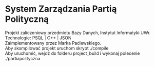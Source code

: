 # System Zarządzania Partią Polityczną
Projekt zaliczeniowy przedmiotu Bazy Danych, Instytut Informatyki UWr. \
Technologie: PSQL | C++ | JSON \
Zaimplementowany przez Marka Padlewskiego. \
Aby skompilować projekt uruchom skrypt ./compile \
Aby uruchomić, wejdź do folderu project_build i wykonaj polecenie ./partiapolityczna
